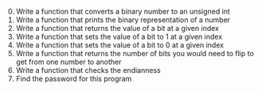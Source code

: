 0. Write a function that converts a binary number to an unsigned int
1. Write a function that prints the binary representation of a number
2. Write a function that returns the value of a bit at a given index
3. Write a function that sets the value of a bit to 1 at a given index
4. Write a function that sets the value of a bit to 0 at a given index
5. Write a function that returns the number of bits you would need to flip to get from one number to another
6. Write a function that checks the endianness
7. Find the password for this program

